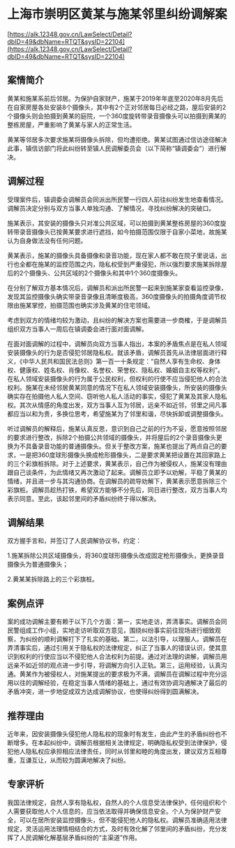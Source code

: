 # 上海市崇明区黄某与施某邻里纠纷调解案 

[https://alk.12348.gov.cn/LawSelect/Detail?dbID=49&dbName=RTQT&sysID=22104](https://alk.12348.gov.cn/LawSelect/Detail?dbID=49&dbName=RTQT&sysID=22104) 


## 案情简介 

 
 
 
黄某和施某系前后邻居。为保护自家财产，施某于2019年年底至2020年8月先后在自家房屋各处安装8个摄像头，其中有2个正对邻居每日必经之路，屋后安装的2个摄像头则会拍摄到黄某的庭院，一个360度旋转带录音摄像头可以拍摄到黄某的整栋房屋，严重影响了黄某与家人的正常生活。 
 
黄某等邻居多次要求施某将摄像头拆除，但均遭拒绝。黄某试图通过信访途径解决此事，镇信访部门将此纠纷转至镇人民调解委员会（以下简称“镇调委会”）进行解决。 
 
 
 

## 调解过程 

受理案件后，镇调委会调解员会同派出所民警一行四人前往纠纷发生地查看情况。调解员决定分别与双方当事人单独沟通、了解情况，寻找纠纷解决的突破口。 
 
施某表示，其安装的摄像头只对准公共区域，可以拍摄到黄某整栋房屋的360度旋转带录音摄像头已按黄某要求进行遮挡，如今拍摄范围仅限于自家小菜地，故施某认为自身做法没有任何问题。 
 
黄某表示，施某的摄像头具备摄像和录音功能，现在家人都不敢在院子里说话，出行也全都在施某的监控范围之内，隐私权受到严重侵犯，所以强烈要求施某拆除屋后的2个摄像头、公共区域的2个摄像头和其中1个360度摄像头。 
 
在分别了解双方基本情况后，调解员和派出所民警一起来到施某家查看监控录像，发现其监控摄像头确实带录音录像且清晰度极高，360度摄像头的拍摄角度调节权限由施某掌控，拍摄范围也确实涉及黄某的住宅领域。 
 
考虑到双方的情绪均较为激动，且纠纷的解决方案也需要进一步商榷，于是调解员组织双方当事人一周后在镇调委会进行面对面调解。 
 
在面对面调解的过程中，调解员向双方当事人指出，本案的矛盾焦点是在私人领域安装摄像头的行为是否侵犯邻居隐私权。就该矛盾，调解员首先从法律层面进行释义，《中华人民共和国民法总则》第一百一十条规定：“自然人享有生命权、身体权、健康权、姓名权、肖像权、名誉权、荣誉权、隐私权、婚姻自主权等权利”。在私人领域安装摄像头的行为属于公民权利，但权利的行使不应当侵犯他人的合法权利。施某在未经邻居黄某同意的情况下在私人领域安装摄像头，所安装的摄像头确实存在拍摄他人私人空间、窃听他人私人活动的事实，侵犯了黄某及其家人隐私权。其次从情感的角度出发，双方当事人互为邻居，远亲不如近邻，邻里之间凡事都应当以和为贵，多换位思考，希望施某为了邻里和谐，尽快拆卸或调整摄像头。 
 
听过调解员的解释后，施某认真反思，意识到自己之前的行为不妥，愿意按照邻居的要求进行整改，拆除2个拍摄公共领域的摄像头，并将屋后的2个录音摄像头更换为不具备录音功能的普通摄像头。但关于整改方案，施某也提出了两点自己的要求，一是把360度球形摄像头换成枪形摄像头，二是要求黄某把设置在其回家路上的三个彩旗桩拆除。对于上述要求，黄某表示，自己作为被侵权人，施某没有理由跟自己谈条件，为此情绪又再次激动了起来。调解员立即予以劝解，平稳了黄某的情绪，并且进一步与其沟通协商。在调解员的疏导劝解下，黄某表示愿意拆除三个彩旗桩。调解员趁热打铁，希望双方能够不分先后，同日进行整改，双方当事人均表示同意。至此，该起邻里间的矛盾纠纷终于得以解决。 

## 调解结果 

 
 
 
双方握手言和，并签订了人民调解协议书，约定： 
 
1.施某拆除公共区域摄像头，将360度球形摄像头改成固定枪形摄像头，更换录音摄像头为普通摄像头； 
 
2.黄某某拆除路上的三个彩旗桩。 
 
 
 

## 案例点评 

案的成功调解主要有赖于以下几个方面：第一，实地走访，弄清事实。调解员会同民警组成工作小组，实地走访听取双方意见，围绕纠纷事实前往现场进行细致观察，为纠纷的顺利调解打下了扎实的基础。第二，以法引导，以理服人。调解员在弄清事实后，通过引用关于隐私权的法律规定，纠正了当事人的错误认识，使其意识到权利的行使应当以不侵犯他人合法权利为前提。通过对法理的讲解，调解员用远亲不如近邻的观点进一步引导，将调解方向引入正轨。第三，运用经验，认真沟通。黄某作为被侵权人，对施某提出的要求极为不满，调解员在调解过程中充分运用以往的调解经验，在稳定当事人情绪的基础上，通过有效协调沟通解决了最后的矛盾冲突，进一步地促成双方达成调解协议，也使得纠纷得到圆满解决。 

## 推荐理由 

近年来，因安装摄像头侵犯他人隐私权的现象时有发生，由此产生的矛盾纠纷也不断增多。在本起纠纷中，调解员根据相关法律规定，明确隐私权受到法律保护，侵犯他人隐私权应承担相应法律责任，同时从邻里和睦的角度出发，建议双方互相尊重，互谦互让，从而较为圆满地解决了纠纷。 

## 专家评析 

我国法律规定，自然人享有隐私权，自然人的个人信息受法律保护，任何组织和个人需要获取他人个人信息的，应当依法取得并确保信息安全。个人为保护财产安全，可以在居所安装监控摄像头，但不能侵犯他人的隐私权。调解员准确适用法律规定，灵活运用法理情相结合的方式，及时有效化解了邻里间的矛盾纠纷，充分发挥了人民调解化解基层矛盾纠纷的“主渠道”作用。 
